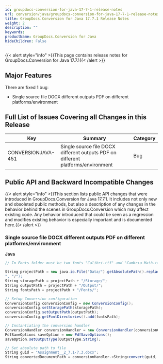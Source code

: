 ```yaml
---
id: groupdocs-conversion-for-java-17-7-1-release-notes
url: conversion/java/groupdocs-conversion-for-java-17-7-1-release-notes
title: GroupDocs.Conversion for Java 17.7.1 Release Notes
weight: 2
description: ""
keywords: 
productName: GroupDocs.Conversion for Java
hideChildren: False
---
```

{{< alert style="info" >}}This page contains release notes for GroupDocs.Conversion for Java 17.7.1{{< /alert >}}

## Major Features

There are fixed 1 bug:

*   Single source file DOCX different outputs PDF on different platforms/environment

## Full List of Issues Covering all Changes in this Release

| Key | Summary | Category |
| --- | --- | --- |
| CONVERSIONJAVA-451 | Single source file DOCX different outputs PDF on different platforms/environment | Bug |

## Public API and Backward Incompatible Changes

{{< alert style="info" >}}This section lists public API changes that were introduced in GroupDocs.Conversion for Java 17.7.1. It includes not only new and obsoleted public methods, but also a description of any changes in the behavior behind the scenes in GroupDocs.Conversion which may affect existing code. Any behavior introduced that could be seen as a regression and modifies existing behavior is especially important and is documented here.{{< /alert >}}

### Single source file DOCX different outputs PDF on different platforms/environment

**Java**

```csharp
// In Fonts folder must be two fonts "Calibri.ttf" and "Cambria Math.ttf" 

String projectPath = new java.io.File("Data/").getAbsolutePath().replace("
", "/");
String storagePath = projectPath + "/Storage/";
String outputPath = projectPath + "/Output/";
String fontsPath = projectPath + "/Fonts/"; 

// Setup Conversion configuration
ConversionConfig conversionConfig = new ConversionConfig();
conversionConfig.setStoragePath(storagePath);
conversionConfig.setOutputPath(outputPath);
conversionConfig.getFontDirectories().add(fontsPath); 

// Instantiating the conversion handler
ConversionHandler conversionHandler = new ConversionHandler(conversionConfig);
PdfSaveOptions saveOption = new PdfSaveOptions();
saveOption.setOutputType(OutputType.String); 

// Set absolute path to file
String guid = "Assignment__2_7.1-7.3.docx";
String convertedDocumentPath = conversionHandler.<String>convert(guid, saveOption);
```
